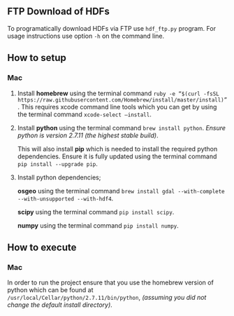 ## FTP Download of HDFs

To programatically download HDFs via FTP use `hdf_ftp.py` program. For usage instructions use option `-h` on the command line.

## How to setup

### Mac

1) Install **homebrew** using the terminal command `ruby -e “$(curl -fsSL https://raw.githubusercontent.com/Homebrew/install/master/install)”`. This requires xcode command line tools which you can get by using the terminal command `xcode-select –install`.

2) Install **python** using the terminal command `brew install python`. _Ensure python is version 2.7.11 (the highest stable build)_.

    This will also install **pip** which is needed to install the required python dependencies. 
    Ensure it is fully updated using the terminal command `pip install --upgrade pip`.

3) Install python dependencies;

    **osgeo** using the terminal command `brew install gdal --with-complete --with-unsupported --with-hdf4`.

    **scipy** using the terminal command `pip install scipy`.

    **numpy** using the terminal command `pip install numpy`.


## How to execute

### Mac

In order to run the project ensure that you use the homebrew version of python which can be found at `/usr/local/Cellar/python/2.7.11/bin/python`, _(assuming you did not change the default install directory)_.



